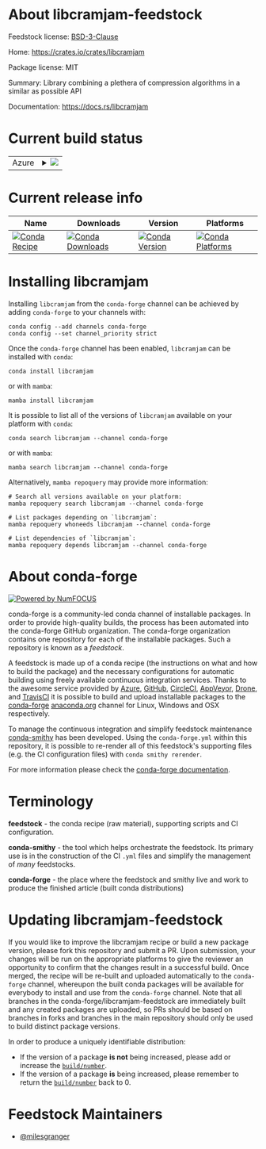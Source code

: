 About libcramjam-feedstock
==========================

Feedstock license: [BSD-3-Clause](https://github.com/conda-forge/libcramjam-feedstock/blob/main/LICENSE.txt)

Home: https://crates.io/crates/libcramjam

Package license: MIT

Summary: Library combining a plethera of compression algorithms in a similar as possible API

Documentation: https://docs.rs/libcramjam

Current build status
====================


<table>
    
  <tr>
    <td>Azure</td>
    <td>
      <details>
        <summary>
          <a href="https://dev.azure.com/conda-forge/feedstock-builds/_build/latest?definitionId=20934&branchName=main">
            <img src="https://dev.azure.com/conda-forge/feedstock-builds/_apis/build/status/libcramjam-feedstock?branchName=main">
          </a>
        </summary>
        <table>
          <thead><tr><th>Variant</th><th>Status</th></tr></thead>
          <tbody><tr>
              <td>linux_64</td>
              <td>
                <a href="https://dev.azure.com/conda-forge/feedstock-builds/_build/latest?definitionId=20934&branchName=main">
                  <img src="https://dev.azure.com/conda-forge/feedstock-builds/_apis/build/status/libcramjam-feedstock?branchName=main&jobName=linux&configuration=linux%20linux_64_" alt="variant">
                </a>
              </td>
            </tr><tr>
              <td>osx_64</td>
              <td>
                <a href="https://dev.azure.com/conda-forge/feedstock-builds/_build/latest?definitionId=20934&branchName=main">
                  <img src="https://dev.azure.com/conda-forge/feedstock-builds/_apis/build/status/libcramjam-feedstock?branchName=main&jobName=osx&configuration=osx%20osx_64_" alt="variant">
                </a>
              </td>
            </tr><tr>
              <td>win_64</td>
              <td>
                <a href="https://dev.azure.com/conda-forge/feedstock-builds/_build/latest?definitionId=20934&branchName=main">
                  <img src="https://dev.azure.com/conda-forge/feedstock-builds/_apis/build/status/libcramjam-feedstock?branchName=main&jobName=win&configuration=win%20win_64_" alt="variant">
                </a>
              </td>
            </tr>
          </tbody>
        </table>
      </details>
    </td>
  </tr>
</table>

Current release info
====================

| Name | Downloads | Version | Platforms |
| --- | --- | --- | --- |
| [![Conda Recipe](https://img.shields.io/badge/recipe-libcramjam-green.svg)](https://anaconda.org/conda-forge/libcramjam) | [![Conda Downloads](https://img.shields.io/conda/dn/conda-forge/libcramjam.svg)](https://anaconda.org/conda-forge/libcramjam) | [![Conda Version](https://img.shields.io/conda/vn/conda-forge/libcramjam.svg)](https://anaconda.org/conda-forge/libcramjam) | [![Conda Platforms](https://img.shields.io/conda/pn/conda-forge/libcramjam.svg)](https://anaconda.org/conda-forge/libcramjam) |

Installing libcramjam
=====================

Installing `libcramjam` from the `conda-forge` channel can be achieved by adding `conda-forge` to your channels with:

```
conda config --add channels conda-forge
conda config --set channel_priority strict
```

Once the `conda-forge` channel has been enabled, `libcramjam` can be installed with `conda`:

```
conda install libcramjam
```

or with `mamba`:

```
mamba install libcramjam
```

It is possible to list all of the versions of `libcramjam` available on your platform with `conda`:

```
conda search libcramjam --channel conda-forge
```

or with `mamba`:

```
mamba search libcramjam --channel conda-forge
```

Alternatively, `mamba repoquery` may provide more information:

```
# Search all versions available on your platform:
mamba repoquery search libcramjam --channel conda-forge

# List packages depending on `libcramjam`:
mamba repoquery whoneeds libcramjam --channel conda-forge

# List dependencies of `libcramjam`:
mamba repoquery depends libcramjam --channel conda-forge
```


About conda-forge
=================

[![Powered by
NumFOCUS](https://img.shields.io/badge/powered%20by-NumFOCUS-orange.svg?style=flat&colorA=E1523D&colorB=007D8A)](https://numfocus.org)

conda-forge is a community-led conda channel of installable packages.
In order to provide high-quality builds, the process has been automated into the
conda-forge GitHub organization. The conda-forge organization contains one repository
for each of the installable packages. Such a repository is known as a *feedstock*.

A feedstock is made up of a conda recipe (the instructions on what and how to build
the package) and the necessary configurations for automatic building using freely
available continuous integration services. Thanks to the awesome service provided by
[Azure](https://azure.microsoft.com/en-us/services/devops/), [GitHub](https://github.com/),
[CircleCI](https://circleci.com/), [AppVeyor](https://www.appveyor.com/),
[Drone](https://cloud.drone.io/welcome), and [TravisCI](https://travis-ci.com/)
it is possible to build and upload installable packages to the
[conda-forge](https://anaconda.org/conda-forge) [anaconda.org](https://anaconda.org/)
channel for Linux, Windows and OSX respectively.

To manage the continuous integration and simplify feedstock maintenance
[conda-smithy](https://github.com/conda-forge/conda-smithy) has been developed.
Using the ``conda-forge.yml`` within this repository, it is possible to re-render all of
this feedstock's supporting files (e.g. the CI configuration files) with ``conda smithy rerender``.

For more information please check the [conda-forge documentation](https://conda-forge.org/docs/).

Terminology
===========

**feedstock** - the conda recipe (raw material), supporting scripts and CI configuration.

**conda-smithy** - the tool which helps orchestrate the feedstock.
                   Its primary use is in the construction of the CI ``.yml`` files
                   and simplify the management of *many* feedstocks.

**conda-forge** - the place where the feedstock and smithy live and work to
                  produce the finished article (built conda distributions)


Updating libcramjam-feedstock
=============================

If you would like to improve the libcramjam recipe or build a new
package version, please fork this repository and submit a PR. Upon submission,
your changes will be run on the appropriate platforms to give the reviewer an
opportunity to confirm that the changes result in a successful build. Once
merged, the recipe will be re-built and uploaded automatically to the
`conda-forge` channel, whereupon the built conda packages will be available for
everybody to install and use from the `conda-forge` channel.
Note that all branches in the conda-forge/libcramjam-feedstock are
immediately built and any created packages are uploaded, so PRs should be based
on branches in forks and branches in the main repository should only be used to
build distinct package versions.

In order to produce a uniquely identifiable distribution:
 * If the version of a package **is not** being increased, please add or increase
   the [``build/number``](https://docs.conda.io/projects/conda-build/en/latest/resources/define-metadata.html#build-number-and-string).
 * If the version of a package **is** being increased, please remember to return
   the [``build/number``](https://docs.conda.io/projects/conda-build/en/latest/resources/define-metadata.html#build-number-and-string)
   back to 0.

Feedstock Maintainers
=====================

* [@milesgranger](https://github.com/milesgranger/)

